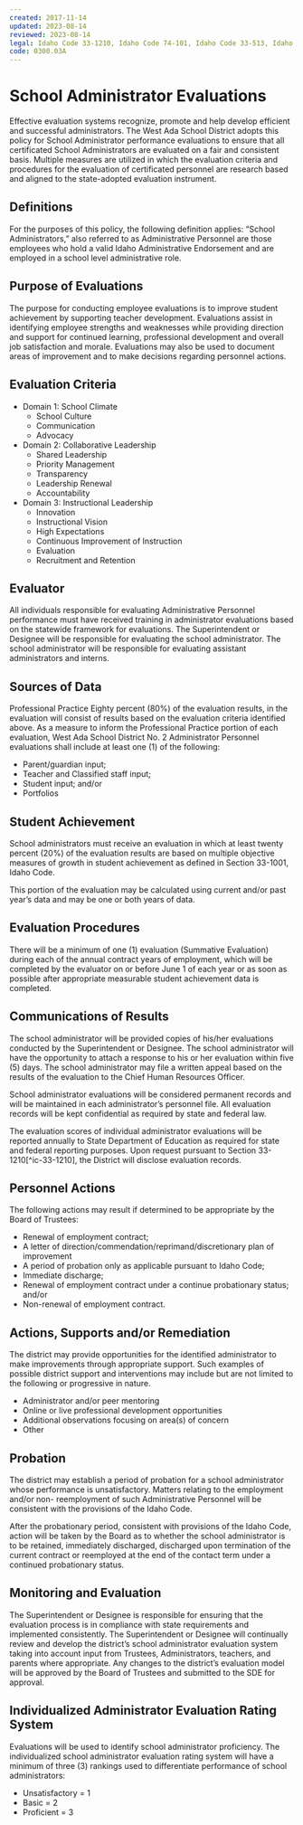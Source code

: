 ```yaml
---
created: 2017-11-14
updated: 2023-08-14
reviewed: 2023-08-14
legal: Idaho Code 33-1210, Idaho Code 74-101, Idaho Code 33-513, Idaho Code 33-514, Idaho Code 33-515, Idaho Code 33-518, IDAPA 08.02.02.007, IDAPA 08.02.02.026, IDAPA 08.02.02.027, IDAPA 08.02.02.121, Idaho Department of Education Guidelines
code: 0300.03A
---
```


#  School Administrator Evaluations

Effective evaluation systems recognize, promote and help develop efficient and successful administrators. The West Ada School District adopts this policy for School Administrator performance evaluations to ensure that all certificated School Administrators are evaluated on a fair and consistent basis. Multiple measures are utilized in which the evaluation criteria and procedures for the evaluation of certificated personnel are research based and aligned to the state-adopted evaluation instrument.

## Definitions

For the purposes of this policy, the following definition applies: “School Administrators,” also referred to as Administrative Personnel are those employees who hold a valid Idaho Administrative Endorsement and are employed in a school level administrative role.

## Purpose of Evaluations

The purpose for conducting employee evaluations is to improve student achievement by supporting teacher development. Evaluations assist in identifying employee strengths and weaknesses while providing direction and support for continued learning, professional development and overall job satisfaction and morale. Evaluations may also be used to document areas of improvement and to make decisions regarding personnel actions.

## Evaluation Criteria


- Domain 1: School Climate
    - School Culture
    - Communication
    - Advocacy
- Domain 2: Collaborative Leadership
    - Shared Leadership
    - Priority Management
    - Transparency
    - Leadership Renewal
    - Accountability
- Domain 3: Instructional Leadership
    - Innovation
    - Instructional Vision
    - High Expectations
    - Continuous Improvement of Instruction
    - Evaluation
    - Recruitment and Retention

## Evaluator

All individuals responsible for evaluating Administrative Personnel performance must have received training in administrator evaluations based on the statewide framework for evaluations. The Superintendent or Designee will be responsible for evaluating the school administrator. The school administrator will be responsible for evaluating assistant administrators and interns.

## Sources of Data

Professional Practice Eighty percent (80%) of the evaluation results, in the evaluation will consist of results based on the evaluation criteria identified above. As a measure to inform the Professional Practice portion of each evaluation, West Ada School District No. 2 Administrator Personnel evaluations shall include at least one (1) of the following:

- Parent/guardian input;
- Teacher and Classified staff input;
- Student input; and/or
- Portfolios

## Student Achievement

School administrators must receive an evaluation in which at least twenty percent (20%) of the evaluation results are based on multiple objective measures of growth in student achievement as defined in Section 33-1001, Idaho Code.

This portion of the evaluation may be calculated using current and/or past year’s data and may be one or both years of data.

## Evaluation Procedures

There will be a minimum of one (1) evaluation (Summative Evaluation) during each of the annual contract years of employment, which will be completed by the evaluator on or before June 1 of each year or as soon as possible after appropriate measurable student achievement data is completed.

## Communications of Results

The school administrator will be provided copies of his/her evaluations conducted by the Superintendent or Designee. The school administrator will have the opportunity to attach a response to his or her evaluation within five (5) days. The school administrator may file a written appeal based on the results of the evaluation to the Chief Human Resources Officer.

School administrator evaluations will be considered permanent records and will be maintained in each administrator’s personnel file. All evaluation records will be kept confidential as required by state and federal law.

The evaluation scores of individual administrator evaluations will be reported annually to State Department of Education as required for state and federal reporting purposes. Upon request pursuant to Section 33-1210[^ic-33-1210], the District will disclose evaluation records.

## Personnel Actions

The following actions may result if determined to be appropriate by the Board of Trustees:

- Renewal of employment contract;
- A letter of direction/commendation/reprimand/discretionary plan of improvement
- A period of probation only as applicable pursuant to Idaho Code;
- Immediate discharge;
- Renewal of employment contract under a continue probationary status; and/or
- Non-renewal of employment contract.

## Actions, Supports and/or Remediation

The district may provide opportunities for the identified administrator to make improvements through appropriate support. Such examples of possible district support and interventions may include but are not limited to the following or progressive in nature.


- Administrator and/or peer mentoring
- Online or live professional development opportunities
- Additional observations focusing on area(s) of concern
- Other

## Probation

The district may establish a period of probation for a school administrator whose performance is unsatisfactory. Matters relating to the employment and/or non- reemployment of such Administrative Personnel will be consistent with the provisions of the Idaho Code.

After the probationary period, consistent with provisions of the Idaho Code, action will be taken by the Board as to whether the school administrator is to be retained, immediately discharged, discharged upon termination of the current contract or reemployed at the end of the contact term under a continued probationary status.

## Monitoring and Evaluation

The Superintendent or Designee is responsible for ensuring that the evaluation process is in compliance with state requirements and implemented consistently. The Superintendent or Designee will continually review and develop the district’s school administrator evaluation system taking into account input from Trustees, Administrators, teachers, and parents where appropriate. Any changes to the district’s evaluation model will be approved by the Board of Trustees and submitted to the SDE for approval.

## Individualized Administrator Evaluation Rating System

Evaluations will be used to identify school administrator proficiency. The individualized school administrator evaluation rating system will have a minimum of three (3) rankings used to differentiate performance of school administrators:

- Unsatisfactory = 1
- Basic = 2
- Proficient = 3



